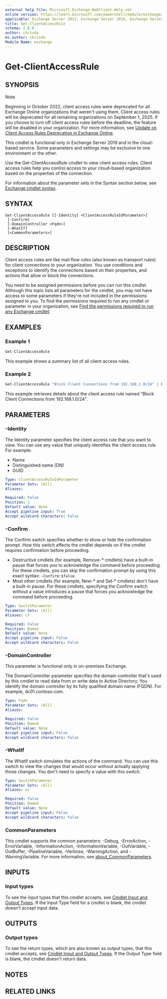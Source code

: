 ```yaml
---
external help file: Microsoft.Exchange.WebClient-Help.xml
online version: https://learn.microsoft.com/powershell/module/exchange/get-clientaccessrule
applicable: Exchange Server 2013, Exchange Server 2016, Exchange Server 2019, Exchange Online, Exchange Online Protection
title: Get-ClientAccessRule
schema: 2.0.0
author: chrisda
ms.author: chrisda
Module Name: exchange
---
```


# Get-ClientAccessRule

## SYNOPSIS
> [!NOTE]
> Beginning in October 2022, client access rules were deprecated for all Exchange Online organizations that weren't using them. Client access rules will be deprecated for all remaining organizations on September 1, 2025. If you choose to turn off client access rules before the deadline, the feature will be disabled in your organization. For more information, see [Update on Client Access Rules Deprecation in Exchange Online](https://techcommunity.microsoft.com/blog/exchange/update-on-client-access-rules-deprecation-in-exchange-online/4354809).

This cmdlet is functional only in Exchange Server 2019 and in the cloud-based service. Some parameters and settings may be exclusive to one environment or the other.

Use the Get-ClientAccessRule cmdlet to view client access rules. Client access rules help you control access to your cloud-based organization based on the properties of the connection.

For information about the parameter sets in the Syntax section below, see [Exchange cmdlet syntax](https://learn.microsoft.com/powershell/exchange/exchange-cmdlet-syntax).

## SYNTAX

```
Get-ClientAccessRule [[-Identity] <ClientAccessRuleIdParameter>]
 [-Confirm]
 [-DomainController <Fqdn>]
 [-WhatIf]
 [<CommonParameters>]
```

## DESCRIPTION
Client access rules are like mail flow rules (also known as transport rules) for client connections to your organization. You use conditions and exceptions to identify the connections based on their properties, and actions that allow or block the connections.

You need to be assigned permissions before you can run this cmdlet. Although this topic lists all parameters for the cmdlet, you may not have access to some parameters if they're not included in the permissions assigned to you. To find the permissions required to run any cmdlet or parameter in your organization, see [Find the permissions required to run any Exchange cmdlet](https://learn.microsoft.com/powershell/exchange/find-exchange-cmdlet-permissions).

## EXAMPLES

### Example 1
```powershell
Get-ClientAccessRule
```

This example shows a summary list of all client access rules.

### Example 2
```powershell
Get-ClientAccessRule "Block Client Connections from 192.168.1.0/24" | Format-List
```

This example retrieves details about the client access rule named "Block Client Connections from 192.168.1.0/24".

## PARAMETERS

### -Identity
The Identity parameter specifies the client access rule that you want to view. You can use any value that uniquely identifies the client access rule. For example:

- Name
- Distinguished name (DN)
- GUID

```yaml
Type: ClientAccessRuleIdParameter
Parameter Sets: (All)
Aliases:

Required: False
Position: 1
Default value: None
Accept pipeline input: True
Accept wildcard characters: False
```

### -Confirm
The Confirm switch specifies whether to show or hide the confirmation prompt. How this switch affects the cmdlet depends on if the cmdlet requires confirmation before proceeding.

- Destructive cmdlets (for example, Remove-\* cmdlets) have a built-in pause that forces you to acknowledge the command before proceeding. For these cmdlets, you can skip the confirmation prompt by using this exact syntax: `-Confirm:$false`.
- Most other cmdlets (for example, New-\* and Set-\* cmdlets) don't have a built-in pause. For these cmdlets, specifying the Confirm switch without a value introduces a pause that forces you acknowledge the command before proceeding.

```yaml
Type: SwitchParameter
Parameter Sets: (All)
Aliases: cf

Required: False
Position: Named
Default value: None
Accept pipeline input: False
Accept wildcard characters: False
```

### -DomainController
This parameter is functional only in on-premises Exchange.

The DomainController parameter specifies the domain controller that's used by this cmdlet to read data from or write data to Active Directory. You identify the domain controller by its fully qualified domain name (FQDN). For example, dc01.contoso.com.

```yaml
Type: Fqdn
Parameter Sets: (All)
Aliases:

Required: False
Position: Named
Default value: None
Accept pipeline input: False
Accept wildcard characters: False
```

### -WhatIf
The WhatIf switch simulates the actions of the command. You can use this switch to view the changes that would occur without actually applying those changes. You don't need to specify a value with this switch.

```yaml
Type: SwitchParameter
Parameter Sets: (All)
Aliases: wi

Required: False
Position: Named
Default value: None
Accept pipeline input: False
Accept wildcard characters: False
```

### CommonParameters
This cmdlet supports the common parameters: -Debug, -ErrorAction, -ErrorVariable, -InformationAction, -InformationVariable, -OutVariable, -OutBuffer, -PipelineVariable, -Verbose, -WarningAction, and -WarningVariable. For more information, see [about_CommonParameters](https://go.microsoft.com/fwlink/p/?LinkID=113216).

## INPUTS

### Input types
To see the input types that this cmdlet accepts, see [Cmdlet Input and Output Types](https://go.microsoft.com/fwlink/p/?linkId=616387). If the Input Type field for a cmdlet is blank, the cmdlet doesn't accept input data.

## OUTPUTS

### Output types
To see the return types, which are also known as output types, that this cmdlet accepts, see [Cmdlet Input and Output Types](https://go.microsoft.com/fwlink/p/?linkId=616387). If the Output Type field is blank, the cmdlet doesn't return data.

## NOTES

## RELATED LINKS
